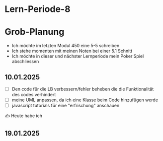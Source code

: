 # Lern-Periode-8

# Grob-Planung
- Ich möchte im letzten Modul 450 eine 5-5 schreiben
- Ich stehe momenten mit meinen Noten bei einer 5.1 Schnitt
- Ich möchte in dieser und nächster Lernperiode mein Poker Spiel abschliessen

## 10.01.2025

- [ ] Den code für die LB verbessern/fehler beheben die die Funktionalität des codes verhindert
- [ ] meine UML anpassen, da ich eine Klasse beim Code hinzufügen werde
- [ ] javascript tutorials für eine "erfrischung" anschauen
  
✍️ Heute habe ich

## 19.01.2025
